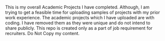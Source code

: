 This is my overall Academic Projects I have completed.
Although, I am trying to get a feasible time for uploading samples of projects with my prior work experience.
The academic projects which I have uploaded are with coding. I have removed them as they were unique and do not intend to share publicly.
This repo is created only as a part of job requirement for recruiters. Do Not Copy my content.
